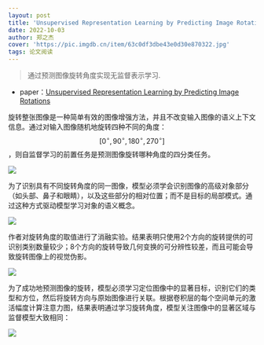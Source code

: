 ```yaml
---
layout: post
title: 'Unsupervised Representation Learning by Predicting Image Rotations'
date: 2022-10-03
author: 郑之杰
cover: 'https://pic.imgdb.cn/item/63c0df3dbe43e0d30e870322.jpg'
tags: 论文阅读
---
```


> 通过预测图像旋转角度实现无监督表示学习.

- paper：[Unsupervised Representation Learning by Predicting Image Rotations](https://arxiv.org/abs/1803.07728)

旋转整张图像是一种简单有效的图像增强方法，并且不改变输入图像的语义上下文信息。通过对输入图像随机地旋转四种不同的角度：$$[0^{\circ},90^{\circ},180^{\circ},270^{\circ}]$$，则自监督学习的前置任务是预测图像旋转哪种角度的四分类任务。

![](https://pic.imgdb.cn/item/63c0e6f3be43e0d30e9181cf.jpg)

为了识别具有不同旋转角度的同一图像，模型必须学会识别图像的高级对象部分（如头部、鼻子和眼睛），以及这些部分的相对位置；而不是目标的局部模式。通过这种方式驱动模型学习对象的语义概念。

![](https://pic.imgdb.cn/item/63c0e754be43e0d30e91f5aa.jpg)

作者对旋转角度的取值进行了消融实验。结果表明只使用$2$个方向的旋转提供的可识别类别数量较少；$8$个方向的旋转导致几何变换的可分辨性较差，而且可能会导致旋转图像上的视觉伪影。

![](https://pic.imgdb.cn/item/63c0e79fbe43e0d30e925b91.jpg)

为了成功地预测图像的旋转，模型必须学习定位图像中的显著目标，识别它们的类型和方位，然后将旋转方向与原始图像进行关联。根据卷积层的每个空间单元的激活幅度计算注意力图，结果表明通过学习旋转角度，模型关注图像中的显著区域与监督模型大致相同：

![](https://pic.imgdb.cn/item/63c0f214be43e0d30ea2ead9.jpg)


